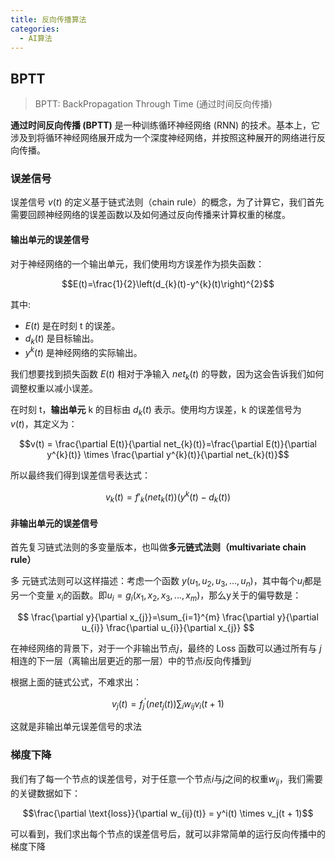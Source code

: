 ```yaml
---
title: 反向传播算法
categories:
  - AI算法
---
```

## BPTT

> BPTT: BackPropagation Through Time (通过时间反向传播)

**通过时间反向传播 (BPTT)** 是一种训练循环神经网络 (RNN) 的技术。基本上，它涉及到将循环神经网络展开成为一个深度神经网络，并按照这种展开的网络进行反向传播。

### 误差信号


误差信号 $v(t)$ 的定义基于链式法则（chain rule）的概念，为了计算它，我们首先需要回顾神经网络的误差函数以及如何通过反向传播来计算权重的梯度。

#### 输出单元的误差信号

对于神经网络的一个输出单元，我们使用均方误差作为损失函数：

$$E(t)=\frac{1}{2}\left(d_{k}(t)-y^{k}(t)\right)^{2}$$

其中:
- $E(t)$ 是在时刻 t 的误差。
- $d_{k}(t)$ 是目标输出。
- $y^k(t)$ 是神经网络的实际输出。

我们想要找到损失函数 $E(t)$ 相对于净输入 $net_k(t)$ 的导数，因为这会告诉我们如何调整权重以减小误差。

在时刻 t，**输出单元** k 的目标由 $d_k(t)$ 表示。使用均方误差，k 的误差信号为 $v(t)$，其定义为：

$$v(t) = \frac{\partial E(t)}{\partial net_{k}(t)}=\frac{\partial E(t)}{\partial y^{k}(t)} \times \frac{\partial y^{k}(t)}{\partial net_{k}(t)}$$

所以最终我们得到误差信号表达式：

$$v_k(t) = f'_k(net_k(t))(y^k(t)-d_k(t))$$

#### 非输出单元的误差信号

首先复习链式法则的多变量版本，也叫做**多元链式法则（multivariate chain rule）**

多 元链式法则可以这样描述：考虑一个函数 $y(u_1, u_2, u_3, ..., u_n)$，其中每个$u_i$都是另一个变量 $x_i$的函数。即$u_i = g_i(x_1, x_2, x_3, ..., x_m)$，那么y关于的偏导数是：

$$
\frac{\partial y}{\partial x_{j}}=\sum_{i=1}^{m} \frac{\partial y}{\partial u_{i}} \frac{\partial u_{i}}{\partial x_{j}}
$$

在神经网络的背景下，对于一个非输出节点$j$，最终的 Loss 函数可以通过所有与 $j$ 相连的下一层（离输出层更近的那一层）中的节点$i$反向传播到$j$

根据上面的链式公式，不难求出：

$$v_{j}(t)=f_{j}^{\prime}\left(net_{j}(t)\right) \sum_{i} w_{i j} v_{i}(t+1)$$

这就是非输出单元误差信号的求法

### 梯度下降

我们有了每一个节点的误差信号，对于任意一个节点$i$与$j$之间的权重$w_{ij}$，我们需要的关键数据如下：

$$\frac{\partial \text{loss}}{\partial w_{ij}(t)} = y^i(t) \times v_j(t + 1)$$

可以看到，我们求出每个节点的误差信号后，就可以非常简单的运行反向传播中的梯度下降
